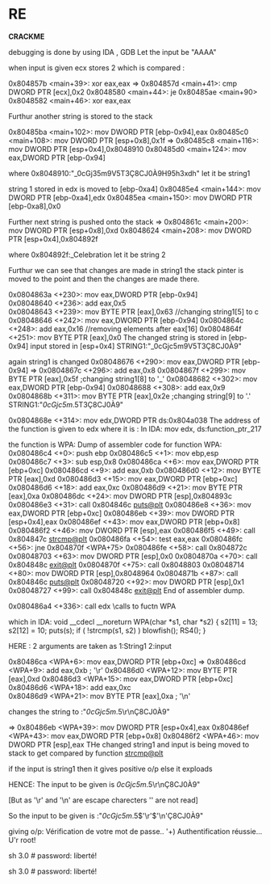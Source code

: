 # RE
**CRACKME**


debugging is done by using IDA , GDB
Let the input be "AAAA"
  
when input is given ecx stores 2 which is compared :

   0x804857b <main+39>:	xor    eax,eax
=> 0x804857d <main+41>:	cmp    DWORD PTR [ecx],0x2
   0x8048580 <main+44>:	je     0x80485ae <main+90>
   0x8048582 <main+46>:	xor    eax,eax

Furthur another string is stored to the stack

   0x80485ba <main+102>:	mov    DWORD PTR [ebp-0x94],eax
   0x80485c0 <main+108>:	mov    DWORD PTR [esp+0x8],0x1f
=> 0x80485c8 <main+116>:	mov    DWORD PTR [esp+0x4],0x8048910
   0x80485d0 <main+124>:	mov    eax,DWORD PTR [ebp-0x94]
  
  where 0x8048910:"_0cGj35m9V5T3Ç8CJ0À9H95h3xdh"
  let it be string1

 string 1 stored in edx is moved to [ebp-0xa4]
   0x80485e4 <main+144>:	mov    DWORD PTR [ebp-0xa4],edx
   0x80485ea <main+150>:	mov    DWORD PTR [ebp-0xa8],0x0

Further next string is pushed onto the stack
=> 0x804861c <main+200>:	mov    DWORD PTR [esp+0x8],0xd
   0x8048624 <main+208>:	mov    DWORD PTR [esp+0x4],0x804892f
   
  where 0x804892f:_Celebration
  let it be string 2

Furthur we can see that changes are made in string1
the stack pinter is moved to the point and then the changes are made there.

0x0804863a <+230>:	mov    eax,DWORD PTR [ebp-0x94]   
   0x08048640 <+236>:	add    eax,0x5                   
   0x08048643 <+239>:	mov    BYTE PTR [eax],0x63                //changing string1[5] to c
   0x08048646 <+242>:	mov    eax,DWORD PTR [ebp-0x94]
   0x0804864c <+248>:	add    eax,0x16                           //removing elements after eax[16]
   0x0804864f <+251>:	mov    BYTE PTR [eax],0x0
The changed string is stored in [ebp-0x94]
input stored in  [esp+0x4]
STRING1:"_0cGjc5m9V5T3Ç8CJ0À9"


again string1 is changed
   0x08048676 <+290>:	mov    eax,DWORD PTR [ebp-0x94]
=> 0x0804867c <+296>:	add    eax,0x8
   0x0804867f <+299>:	mov    BYTE PTR [eax],0x5f                ;changing string1[8] to '_'
   0x08048682 <+302>:	mov    eax,DWORD PTR [ebp-0x94]
   0x08048688 <+308>:	add    eax,0x9
   0x0804868b <+311>:	mov    BYTE PTR [eax],0x2e                ;changing string[9]  to '.'
STRING1:"_0cGjc5m_.5T3Ç8CJ0À9"

0x0804868e <+314>:	mov    edx,DWORD PTR ds:0x804a038
The address of the function is given to edx where it is :
In IDA:
mov     edx, ds:function_ptr_217  


the function is WPA:
Dump of assembler code for function WPA:
   0x080486c4 <+0>:	push   ebp
   0x080486c5 <+1>:	mov    ebp,esp
   0x080486c7 <+3>:	sub    esp,0x8
   0x080486ca <+6>:	mov    eax,DWORD PTR [ebp+0xc]
   0x080486cd <+9>:	add    eax,0xb
   0x080486d0 <+12>:	mov    BYTE PTR [eax],0xd
   0x080486d3 <+15>:	mov    eax,DWORD PTR [ebp+0xc]
   0x080486d6 <+18>:	add    eax,0xc
   0x080486d9 <+21>:	mov    BYTE PTR [eax],0xa
   0x080486dc <+24>:	mov    DWORD PTR [esp],0x804893c
   0x080486e3 <+31>:	call   0x804846c <puts@plt>
   0x080486e8 <+36>:	mov    eax,DWORD PTR [ebp+0xc]
   0x080486eb <+39>:	mov    DWORD PTR [esp+0x4],eax
   0x080486ef <+43>:	mov    eax,DWORD PTR [ebp+0x8]
   0x080486f2 <+46>:	mov    DWORD PTR [esp],eax
   0x080486f5 <+49>:	call   0x804847c <strcmp@plt>
   0x080486fa <+54>:	test   eax,eax
   0x080486fc <+56>:	jne    0x804870f <WPA+75>
   0x080486fe <+58>:	call   0x804872c <blowfish>
   0x08048703 <+63>:	mov    DWORD PTR [esp],0x0
   0x0804870a <+70>:	call   0x804848c <exit@plt>
   0x0804870f <+75>:	call   0x8048803 <RS4>
   0x08048714 <+80>:	mov    DWORD PTR [esp],0x8048964
   0x0804871b <+87>:	call   0x804846c <puts@plt>
   0x08048720 <+92>:	mov    DWORD PTR [esp],0x1
   0x08048727 <+99>:	call   0x804848c <exit@plt>
End of assembler dump.


   0x080486a4 <+336>:	call   edx \\calls to fuctn WPA 
 
which in IDA:
void __cdecl __noreturn WPA(char *s1, char *s2)
{
  s2[11] = 13;
  s2[12] = 10;
  puts(s);
  if ( !strcmp(s1, s2) )
    blowfish();
  RS4();
}


HERE :
2 arguments are taken as 
1:String1
2:input

   0x80486ca <WPA+6>:	mov    eax,DWORD PTR [ebp+0xc]
=> 0x80486cd <WPA+9>:	add    eax,0xb                          ;  '\r'
   0x80486d0 <WPA+12>:	mov    BYTE PTR [eax],0xd
   0x80486d3 <WPA+15>:	mov    eax,DWORD PTR [ebp+0xc]
   0x80486d6 <WPA+18>:	add    eax,0xc                          
   0x80486d9 <WPA+21>:	mov    BYTE PTR [eax],0xa              ;   '\n'  

changes the string to :"_0cGjc5m_.5\r\nÇ8CJ0À9"

=> 0x80486eb <WPA+39>:	mov    DWORD PTR [esp+0x4],eax
   0x80486ef <WPA+43>:	mov    eax,DWORD PTR [ebp+0x8]
   0x80486f2 <WPA+46>:	mov    DWORD PTR [esp],eax
THe changed string1 and input is being moved to stack to get compared by function <strcmp@plt>

if the input is string1 then it gives positive o/p else it exploads



HENCE:
The input to be given is _0cGjc5m_.5\r\nÇ8CJ0À9"

 [But as '\r' and '\n' are escape charecters '\' are not read]

 So the input to be given is :"_0cGjc5m_.5$'\r'$'\n'Ç8CJ0À9"

  giving o/p:
Vérification de votre mot de passe..
'+) Authentification réussie...
 U'r root! 

 sh 3.0 # password: liberté!


 sh 3.0 # password: liberté!

  
